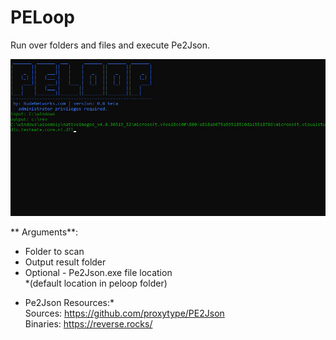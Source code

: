 # PELoop
Run over folders and files and execute Pe2Json.

![PE2Json](https://raw.githubusercontent.com/proxytype/PELoop/main/peloop1.png)


** Arguments**:
- Folder to scan
- Output result folder
- Optional - Pe2Json.exe file location <br>
  *(default location in peloop folder)


* Pe2Json Resources:*<br>
  Sources: https://github.com/proxytype/PE2Json<br>
  Binaries: https://reverse.rocks/

